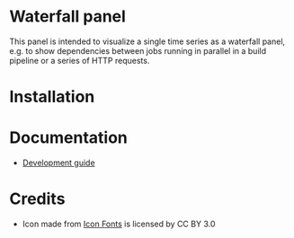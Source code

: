 # Waterfall panel

This panel is intended to visualize a single time series as a waterfall panel, e.g. to show dependencies between jobs
running in parallel in a build pipeline or a series of HTTP requests.

# Installation

# Documentation
-  [Development guide](https://github.com/auxmoney/grafana-waterfall-panel/blob/main/docs/DEVELOPMENT.md)

# Credits

* Icon made from <a href="http://www.onlinewebfonts.com/icon">Icon Fonts</a> is licensed by CC BY 3.0
